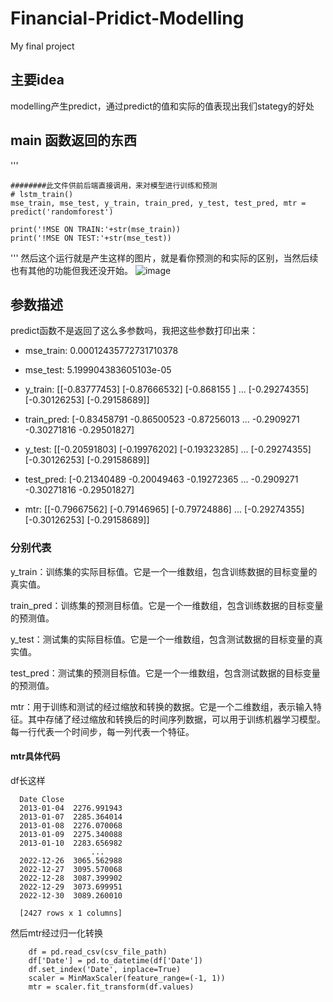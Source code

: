 # Financial-Pridict-Modelling
My final project
## 主要idea
modelling产生predict，通过predict的值和实际的值表现出我们stategy的好处

## main 函数返回的东西
'''

    ########此文件供前后端直接调用，来对模型进行训练和预测
    # lstm_train()
    mse_train, mse_test, y_train, train_pred, y_test, test_pred, mtr = predict('randomforest')
  
    print('!MSE ON TRAIN:'+str(mse_train))
    print('!MSE ON TEST:'+str(mse_test))
  
'''
然后这个运行就是产生这样的图片，就是看你预测的和实际的区别，当然后续也有其他的功能但我还没开始。
![image](https://github.com/hyt27/Financial-Pridict-Modelling/assets/74773913/56dafe64-f50a-424f-acac-e8be44b70d89)
## 参数描述
predict函数不是返回了这么多参数吗，我把这些参数打印出来：

* mse_train: 0.00012435772731710378
  
* mse_test: 5.199904383605103e-05
  
* y_train:
 [[-0.83777453]
 [-0.87666532]
 [-0.868155  ]
 ...
 [-0.29274355]
 [-0.30126253]
 [-0.29158689]]

* train_pred: 
[-0.83458791 -0.86500523 -0.87256013 ... -0.2909271  -0.30271816 -0.29501827]

* y_test: 
[[-0.20591803]
 [-0.19976202]
 [-0.19323285]
 ...
 [-0.29274355]
 [-0.30126253]
 [-0.29158689]]
* test_pred: 
[-0.21340489 -0.20049463 -0.19272365 ... -0.2909271  -0.30271816
 -0.29501827]
* mtr: 
[[-0.79667562]
 [-0.79146965]
 [-0.79724886]
 ...
 [-0.29274355]
 [-0.30126253]
 [-0.29158689]]

### 分别代表
y_train：训练集的实际目标值。它是一个一维数组，包含训练数据的目标变量的真实值。

train_pred：训练集的预测目标值。它是一个一维数组，包含训练数据的目标变量的预测值。

y_test：测试集的实际目标值。它是一个一维数组，包含测试数据的目标变量的真实值。

test_pred：测试集的预测目标值。它是一个一维数组，包含测试数据的目标变量的预测值。

mtr：用于训练和测试的经过缩放和转换的数据。它是一个二维数组，表示输入特征。其中存储了经过缩放和转换后的时间序列数据，可以用于训练机器学习模型。每一行代表一个时间步，每一列代表一个特征。

#### mtr具体代码
df长这样

      Date Close                    
      2013-01-04  2276.991943
      2013-01-07  2285.364014
      2013-01-08  2276.070068
      2013-01-09  2275.340088
      2013-01-10  2283.656982
                      ...
      2022-12-26  3065.562988
      2022-12-27  3095.570068
      2022-12-28  3087.399902
      2022-12-29  3073.699951
      2022-12-30  3089.260010
      
      [2427 rows x 1 columns]

然后mtr经过归一化转换

        df = pd.read_csv(csv_file_path)
        df['Date'] = pd.to_datetime(df['Date'])
        df.set_index('Date', inplace=True)
        scaler = MinMaxScaler(feature_range=(-1, 1))
        mtr = scaler.fit_transform(df.values)
